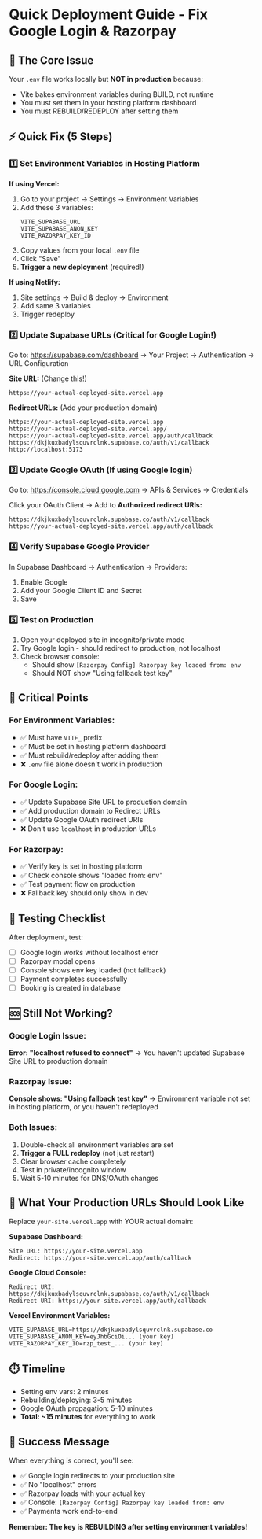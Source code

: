 # Quick Deployment Guide - Fix Google Login & Razorpay

## 🎯 The Core Issue
Your `.env` file works locally but **NOT in production** because:
- Vite bakes environment variables during BUILD, not runtime
- You must set them in your hosting platform dashboard
- You must REBUILD/REDEPLOY after setting them

## ⚡ Quick Fix (5 Steps)

### 1️⃣ Set Environment Variables in Hosting Platform

**If using Vercel:**
1. Go to your project → Settings → Environment Variables
2. Add these 3 variables:
   ```
   VITE_SUPABASE_URL
   VITE_SUPABASE_ANON_KEY
   VITE_RAZORPAY_KEY_ID
   ```
3. Copy values from your local `.env` file
4. Click "Save"
5. **Trigger a new deployment** (required!)

**If using Netlify:**
1. Site settings → Build & deploy → Environment
2. Add same 3 variables
3. Trigger redeploy

### 2️⃣ Update Supabase URLs (Critical for Google Login!)

Go to: https://supabase.com/dashboard → Your Project → Authentication → URL Configuration

**Site URL:** (Change this!)
```
https://your-actual-deployed-site.vercel.app
```

**Redirect URLs:** (Add your production domain)
```
https://your-actual-deployed-site.vercel.app
https://your-actual-deployed-site.vercel.app/
https://your-actual-deployed-site.vercel.app/auth/callback
https://dkjkuxbadylsquvrclnk.supabase.co/auth/v1/callback
http://localhost:5173
```

### 3️⃣ Update Google OAuth (If using Google login)

Go to: https://console.cloud.google.com → APIs & Services → Credentials

Click your OAuth Client → Add to **Authorized redirect URIs:**
```
https://dkjkuxbadylsquvrclnk.supabase.co/auth/v1/callback
https://your-actual-deployed-site.vercel.app/auth/callback
```

### 4️⃣ Verify Supabase Google Provider

In Supabase Dashboard → Authentication → Providers:
1. Enable Google
2. Add your Google Client ID and Secret
3. Save

### 5️⃣ Test on Production

1. Open your deployed site in incognito/private mode
2. Try Google login - should redirect to production, not localhost
3. Check browser console:
   - Should show `[Razorpay Config] Razorpay key loaded from: env`
   - Should NOT show "Using fallback test key"

## 🔴 Critical Points

### For Environment Variables:
- ✅ Must have `VITE_` prefix
- ✅ Must be set in hosting platform dashboard
- ✅ Must rebuild/redeploy after adding them
- ❌ `.env` file alone doesn't work in production

### For Google Login:
- ✅ Update Supabase Site URL to production domain
- ✅ Add production domain to Redirect URLs
- ✅ Update Google OAuth redirect URIs
- ❌ Don't use `localhost` in production URLs

### For Razorpay:
- ✅ Verify key is set in hosting platform
- ✅ Check console shows "loaded from: env"
- ✅ Test payment flow on production
- ❌ Fallback key should only show in dev

## 🧪 Testing Checklist

After deployment, test:
- [ ] Google login works without localhost error
- [ ] Razorpay modal opens
- [ ] Console shows env key loaded (not fallback)
- [ ] Payment completes successfully
- [ ] Booking is created in database

## 🆘 Still Not Working?

### Google Login Issue:
**Error: "localhost refused to connect"**
→ You haven't updated Supabase Site URL to production domain

### Razorpay Issue:
**Console shows: "Using fallback test key"**
→ Environment variable not set in hosting platform, or you haven't redeployed

### Both Issues:
1. Double-check all environment variables are set
2. **Trigger a FULL redeploy** (not just restart)
3. Clear browser cache completely
4. Test in private/incognito window
5. Wait 5-10 minutes for DNS/OAuth changes

## 📱 What Your Production URLs Should Look Like

Replace `your-site.vercel.app` with YOUR actual domain:

**Supabase Dashboard:**
```
Site URL: https://your-site.vercel.app
Redirect: https://your-site.vercel.app/auth/callback
```

**Google Cloud Console:**
```
Redirect URI: https://dkjkuxbadylsquvrclnk.supabase.co/auth/v1/callback
Redirect URI: https://your-site.vercel.app/auth/callback
```

**Vercel Environment Variables:**
```
VITE_SUPABASE_URL=https://dkjkuxbadylsquvrclnk.supabase.co
VITE_SUPABASE_ANON_KEY=eyJhbGciOi... (your key)
VITE_RAZORPAY_KEY_ID=rzp_test_... (your key)
```

## ⏱️ Timeline

- Setting env vars: 2 minutes
- Rebuilding/deploying: 3-5 minutes
- Google OAuth propagation: 5-10 minutes
- **Total: ~15 minutes** for everything to work

## 🎯 Success Message

When everything is correct, you'll see:
- ✅ Google login redirects to your production site
- ✅ No "localhost" errors
- ✅ Razorpay loads with your actual key
- ✅ Console: `[Razorpay Config] Razorpay key loaded from: env`
- ✅ Payments work end-to-end

**Remember: The key is REBUILDING after setting environment variables!**
